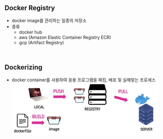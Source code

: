 ## Docker Registry
- docker image를 관리하는 일종의 저장소
- 종류
    - docker hub
    - aws (Amazon Elastic Container Registry ECR)
    - gcp (Artifact Registry)

<br>

## Dockerizing
- docker container를 사용하여 응용 프로그램을 패킹, 배포 및 실해앟는 프로세스
![Alt text](./image/image-dockerizing.png)